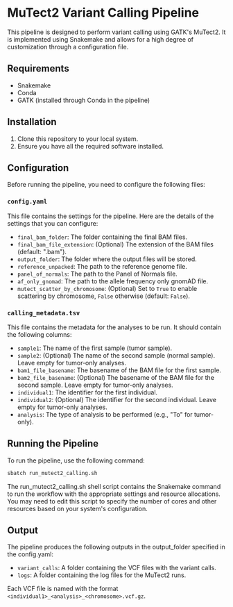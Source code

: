 # MuTect2 Variant Calling Pipeline

This pipeline is designed to perform variant calling using GATK's MuTect2. It is implemented using Snakemake and allows for a high degree of customization through a configuration file.

## Requirements

- Snakemake
- Conda
- GATK (installed through Conda in the pipeline)

## Installation

1. Clone this repository to your local system.
2. Ensure you have all the required software installed.

## Configuration

Before running the pipeline, you need to configure the following files:

### `config.yaml`

This file contains the settings for the pipeline. Here are the details of the settings that you can configure:

- `final_bam_folder`: The folder containing the final BAM files.
- `final_bam_file_extension`: (Optional) The extension of the BAM files (default: ".bam").
- `output_folder`: The folder where the output files will be stored.
- `reference_unpacked`: The path to the reference genome file.
- `panel_of_normals`: The path to the Panel of Normals file.
- `af_only_gnomad`: The path to the allele frequency only gnomAD file.
- `mutect_scatter_by_chromosome`: (Optional) Set to `True` to enable scattering by chromosome, `False` otherwise (default: `False`).

### `calling_metadata.tsv`

This file contains the metadata for the analyses to be run. It should contain the following columns:

- `sample1`: The name of the first sample (tumor sample).
- `sample2`: (Optional) The name of the second sample (normal sample). Leave empty for tumor-only analyses.
- `bam1_file_basename`: The basename of the BAM file for the first sample.
- `bam2_file_basename`: (Optional) The basename of the BAM file for the second sample. Leave empty for tumor-only analyses.
- `individual1`: The identifier for the first individual.
- `individual2`: (Optional) The identifier for the second individual. Leave empty for tumor-only analyses.
- `analysis`: The type of analysis to be performed (e.g., "To" for tumor-only).

## Running the Pipeline

To run the pipeline, use the following command:

```sh
sbatch run_mutect2_calling.sh
```

The run_mutect2_calling.sh shell script contains the Snakemake command to run the workflow with the appropriate settings and resource allocations.
You may need to edit this script to specify the number of cores and other resources based on your system's configuration.

## Output
The pipeline produces the following outputs in the output_folder specified in the config.yaml:

- `variant_calls`: A folder containing the VCF files with the variant calls.
- `logs`: A folder containing the log files for the MuTect2 runs.

Each VCF file is named with the format `<individual1>_<analysis>_<chromosome>.vcf.gz`.